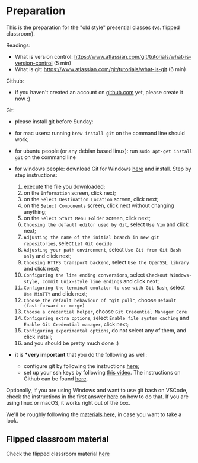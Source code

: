 # Preparation

This is the preparation for the "old style" presential classes (vs. flipped classroom).

Readings:

- What is version control: <https://www.atlassian.com/git/tutorials/what-is-version-control> (5 min)
- What is git: <https://www.atlassian.com/git/tutorials/what-is-git> (6 min)

Github:

- if you haven't created an account on [github.com](https://github.com/) yet, please create it now :)

Git:

- please install git before Sunday:

- for mac users: running `brew install git` on the command line should work;
- for ubuntu people (or any debian based linux): run `sudo apt-get install git` on the command line
- for windows people: download Git for Windows [here](https://gitforwindows.org/) and install. Step by step instructions:

  1. execute the file you downloaded;
  2. on the `Information` screen, click next;
  3. on the `Select Destination Location` screen, click next;
  4. on the `Select Components` screen, click next without changing anything;
  5. on the `Select Start Menu Folder` screen, click next;
  6. `Choosing the default editor used by Git`, select `Use Vim` and click next;
  7. `Adjusting the name of the initial branch in new git repositories`, select `Let Git decide`
  8. `Adjusting your path environment`, select `Use Git from Git Bash only` and click next;
  9. `Choosing HTTPS transport backend`, select `Use the OpenSSL library` and click next;
  10. `Configuring the line ending conversions`, select `Checkout Windows-style, commit Unix-style line endings` and click next;
  11. `Configuring the terminal emulator to use with Git Bash`, select `Use MinTTY` and click next;
  12. `Choose the default behaviour of "git pull"`, choose `Default (fast-forward or merge)`
  13. `Choose a credential helper`, choose `Git Credential Manager Core`
  14. `Configuring extra options`, select `Enable file system caching` and `Enable Git Credential manager`, click next;
  15. `Configuring experimental options`, do not select any of them, and click install;
  16. and you should be pretty much done :)

- it is **\*very important** that you do the following as well:
  - configure git by following the instructions [here](https://drive.google.com/file/d/1nS-IvE7iJtUiUzxJdukXBFgt8OoAjuiY/view?usp=sharing);
  - set up your ssh keys by following [this video](https://drive.google.com/file/d/1qDA4g3WcaHI_qbvOgB4cVLoVsi8HCcC2/view?usp=sharing). The instructions on Github can be found [here](https://docs.github.com/en/free-pro-team@latest/github/authenticating-to-github/generating-a-new-ssh-key-and-adding-it-to-the-ssh-agent).

Optionally, if you are using Windows and want to use git bash on VSCode, check the instructions in the first answer [here](https://stackoverflow.com/questions/42606837/how-do-i-use-bash-on-windows-from-the-visual-studio-code-integrated-terminal) on how to do that. If you are using linux or macOS, it works right out of the box.

We'll be roughly following the [materials here](./review.md), in case you want to take a look.

## Flipped classroom material

Check the flipped classroom material [here](./preparation_flipped_classroom.md)

